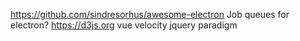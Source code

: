 https://github.com/sindresorhus/awesome-electron
Job queues for electron?
https://d3js.org
vue
velocity
jquery paradigm
